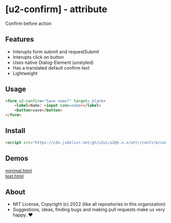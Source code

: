# [u2-confirm] - attribute
Confirm before action

## Features

- Interupts form submit and requestSubmit
- Interupts click on button
- Uses native Dialog-Element (unstyled)
- Has a translated default confirm text
- Lightweight

## Usage

```html
<form u2-confirm="Save name?" target=_blank>
    <label>Name: <input name=name></label>
    <button>save</button>
</form>
```

## Install

```html
<script src="https://cdn.jsdelivr.net/gh/u2ui/u2@x.x.x/attr/confirm/confirm.min.js" type=module></script>
```

## Demos

[minimal.html](http://gcdn.li/u2ui/u2@main/attr/confirm/tests/minimal.html)  
[test.html](http://gcdn.li/u2ui/u2@main/attr/confirm/tests/test.html)  

## About

- MIT License, Copyright (c) 2022 <u2> (like all repositories in this organization) <br>
- Suggestions, ideas, finding bugs and making pull requests make us very happy. ♥

